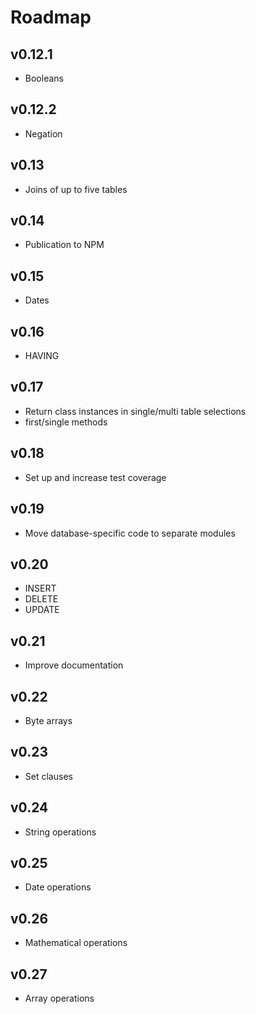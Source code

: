 # Roadmap

## v0.12.1
- Booleans

## v0.12.2
- Negation

## v0.13
- Joins of up to five tables

## v0.14
- Publication to NPM

## v0.15
- Dates

## v0.16
- HAVING

## v0.17
- Return class instances in single/multi table selections
- first/single methods

## v0.18
- Set up and increase test coverage

## v0.19
- Move database-specific code to separate modules

## v0.20
- INSERT
- DELETE
- UPDATE

## v0.21
- Improve documentation

## v0.22
- Byte arrays

## v0.23
- Set clauses

## v0.24
- String operations

## v0.25
- Date operations

## v0.26
- Mathematical operations

## v0.27
- Array operations
